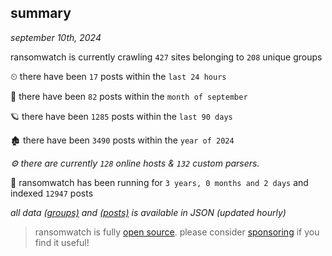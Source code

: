 
## summary
_september 10th, 2024_

ransomwatch is currently crawling `427` sites belonging to `208` unique groups

⏲ there have been `17` posts within the `last 24 hours`

🦈 there have been `82` posts within the `month of september`

🪐 there have been `1285` posts within the `last 90 days`

🏚 there have been `3490` posts within the `year of 2024`

_⚙️ there are currently `128` online hosts & `132` custom parsers._

🦕 ransomwatch has been running for `3 years, 0 months and 2 days` and indexed `12947` posts

_all data  [(groups)](http://ransomwhat.telemetry.ltd/groups) and [(posts)](http://ransomwhat.telemetry.ltd/posts) is available in JSON (updated hourly)_

> ransomwatch is fully [open source](https://github.com/joshhighet/ransomwatch#ransomwatch--). please consider [sponsoring](https://github.com/sponsors/joshhighet) if you find it useful!

